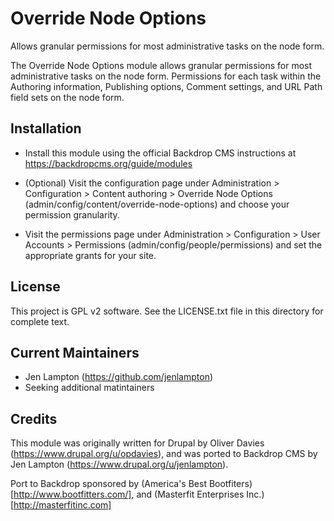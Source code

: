 Override Node Options
======================

Allows granular permissions for most administrative tasks on the node form.

The Override Node Options module allows granular permissions for most
administrative tasks on the node form. Permissions for each task within the
Authoring information, Publishing options, Comment settings, and URL Path  field sets on the node
form.


Installation
------------

- Install this module using the official Backdrop CMS instructions at
  https://backdropcms.org/guide/modules

- (Optional) Visit the configuration page under Administration >
  Configuration > Content authoring > Override Node Options
  (admin/config/content/override-node-options) and choose your permission
  granularity.

- Visit the permissions page under Administration > Configuration > User
  Accounts > Permissions (admin/config/people/permissions) and set the
  appropriate grants for your site.


License
-------

This project is GPL v2 software. See the LICENSE.txt file in this directory for
complete text.


Current Maintainers
-------------------

- Jen Lampton (https://github.com/jenlampton)
- Seeking additional matintainers


Credits
-------

This module was originally written for Drupal by Oliver Davies
(https://www.drupal.org/u/opdavies), and was ported to Backdrop CMS by Jen Lampton (https://www.drupal.org/u/jenlampton).

Port to Backdrop sponsored by (America's Best Bootfiters)[http://www.bootfitters.com/], and (Masterfit Enterprises Inc.)[http://masterfitinc.com]

